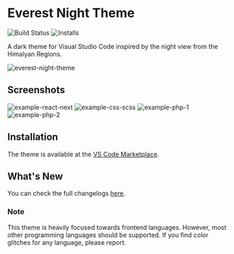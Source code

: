 # Everest Night Theme

![Build Status](https://img.shields.io/github/package-json/v/sjns19/everest-night-theme?color=%2355a847&label=Version) ![Installs](https://img.shields.io/visual-studio-marketplace/i/SujanShrestha.everest-night-theme?color=%23fc6203&label=Installs)

A dark theme for Visual Studio Code inspired by the night view from the Himalyan Regions.

![everest-night-theme](https://user-images.githubusercontent.com/47782595/154411208-bc7f8904-f67e-4abb-ad2c-bebc9f374c45.png)

## Screenshots
![example-react-next](https://user-images.githubusercontent.com/47782595/154214744-a4fb33c7-f8d7-441d-9ebc-c911fc38b58a.jpeg)
![example-css-scss](https://user-images.githubusercontent.com/47782595/154214808-2baae49b-f071-4bc7-99f5-68ae147c142d.jpeg)
![example-php-1](https://user-images.githubusercontent.com/47782595/154214888-6ac10caa-ecd7-4c73-82ba-ee03ea0ffdfe.jpeg)
![example-php-2](https://user-images.githubusercontent.com/47782595/154214952-e94345ab-406d-4c0e-8209-18c59757336e.jpeg)

## Installation
The theme is available at the [VS Code Marketplace](https://marketplace.visualstudio.com/items?itemName=SujanShrestha.everest-night-theme).

## What's New
You can check the full changelogs [here](https://github.com/sjns19/everest-night-theme/blob/master/CHANGELOG.md).


### Note
This theme is heavily focused towards frontend languages. However, most other programming languages should be supported. If you find color glitches for any language, please report.